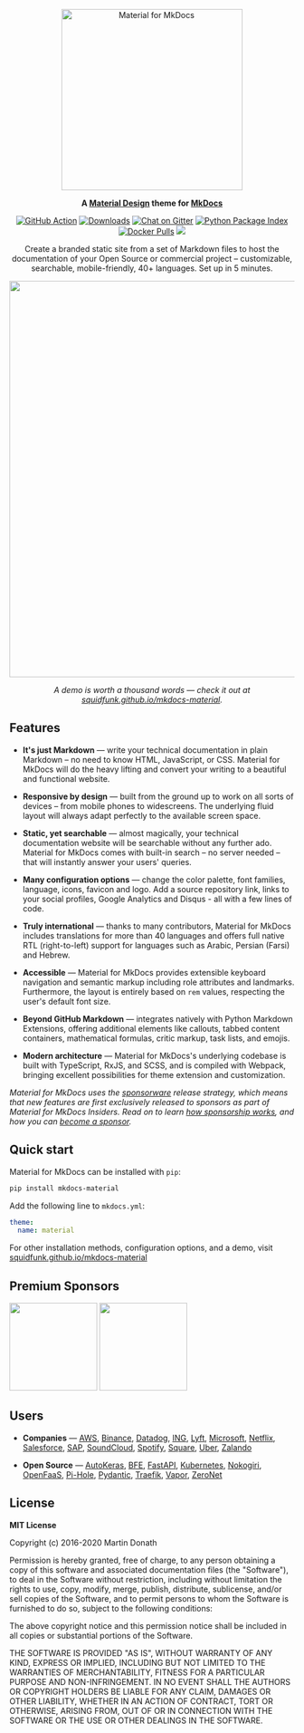 <p align="center">
  <a href="https://squidfunk.github.io/mkdocs-material/">
    <img src="https://raw.githubusercontent.com/squidfunk/mkdocs-material/master/.github/assets/logo.png" width="320" alt="Material for MkDocs">
  </a>
</p>

<p align="center">
  <strong>
    A 
    <a href="https://material.io/">Material Design</a> 
    theme for 
    <a href="https://www.mkdocs.org/">MkDocs</a>
  </strong>
</p>

<p align="center">
  <a href="https://github.com/squidfunk/mkdocs-material/actions"><img
    src="https://github.com/squidfunk/mkdocs-material/workflows/ci/badge.svg?branch=master"
    alt="GitHub Action"
  /></a>
  <a href="https://pypistats.org/packages/mkdocs-material"><img
    src="https://img.shields.io/pypi/dm/mkdocs-material.svg" 
    alt="Downloads"
  /></a>
  <a href="https://gitter.im/squidfunk/mkdocs-material"><img 
    src="https://badges.gitter.im/squidfunk/mkdocs-material.svg" 
    alt="Chat on Gitter"
  /></a>
  <a href="https://pypi.org/project/mkdocs-material"><img 
    src="https://img.shields.io/pypi/v/mkdocs-material.svg" 
    alt="Python Package Index"
  /></a>
  <a href="https://hub.docker.com/r/squidfunk/mkdocs-material/"><img 
    src="https://img.shields.io/docker/pulls/squidfunk/mkdocs-material" 
    alt="Docker Pulls"
  /></a>
  <a href="https://squidfunk.github.io/mkdocs-material/insiders/"><img
    src="https://img.shields.io/static/v1?label=%E2%86%92&message=insiders&color=e91e63"
  /></a>
</p>

<p align="center">
  Create a branded static site from a set of Markdown files to host the
  documentation of your Open Source or commercial project – customizable,
  searchable, mobile-friendly, 40+ languages. Set up in 5 minutes.
</p>

<p align="center">
  <a href="https://squidfunk.github.io/mkdocs-material/getting-started/">
    <img src="https://raw.githubusercontent.com/squidfunk/mkdocs-material/master/.github/assets/screenshot.png" width="700" />
  </a>
</p>

<p align="center">
  <em>
    A demo is worth a thousand words — check it out at
    <a
      href="https://squidfunk.github.io/mkdocs-material/"
    >squidfunk.github.io/mkdocs-material</a>.
  </em>
</p>

## Features

* **It's just Markdown** — write your technical documentation in plain Markdown
  – no need to know HTML, JavaScript, or CSS. Material for MkDocs will do the
  heavy lifting and convert your writing to a beautiful and functional website.

* **Responsive by design** — built from the ground up to work on all sorts of 
  devices – from mobile phones to widescreens. The underlying fluid layout will 
  always adapt perfectly to the available screen space.

* **Static, yet searchable** — almost magically, your technical documentation 
  website will be searchable without any further ado. Material for MkDocs comes
  with built-in search – no server needed – that will instantly answer your
  users' queries.

* **Many configuration options** — change the color palette, font families, 
  language, icons, favicon and logo. Add a source repository link, links to your
  social profiles, Google Analytics and Disqus - all with a few lines of code.

* **Truly international** — thanks to many contributors, Material for MkDocs 
  includes translations for more than 40 languages and offers full native RTL 
  (right-to-left) support for languages such as Arabic, Persian (Farsi) and
  Hebrew.

* **Accessible** — Material for MkDocs provides extensible keyboard navigation
  and semantic markup including role attributes and landmarks. Furthermore, the
  layout is entirely based on `rem` values, respecting the user's default font
  size.

* **Beyond GitHub Markdown** — integrates natively with Python Markdown
  Extensions, offering additional elements like callouts, tabbed content
  containers, mathematical formulas, critic markup, task lists, and emojis.

* **Modern architecture** — Material for MkDocs's underlying codebase is built
  with TypeScript, RxJS, and SCSS, and is compiled with Webpack, bringing
  excellent possibilities for theme extension and customization.

_Material for MkDocs uses the [sponsorware][2] release strategy, which means
that new features are first exclusively released to sponsors as part of Material
for MkDocs Insiders. Read on to learn [how sponsorship works][3], and how you
can [become a sponsor][4]._

  [2]: https://github.com/sponsorware/docs
  [3]: https://squidfunk.github.io/mkdocs-material/insiders/#how-sponsorship-works
  [4]: https://squidfunk.github.io/mkdocs-material/insiders/#how-to-become-a-sponsor

## Quick start

Material for MkDocs can be installed with `pip`:

``` sh
pip install mkdocs-material
```

Add the following line to `mkdocs.yml`:

``` yaml
theme:
  name: material
```

For other installation methods, configuration options, and a demo, visit
[squidfunk.github.io/mkdocs-material][1]

  [1]: https://squidfunk.github.io/mkdocs-material/

## Premium Sponsors

<p>
  <a href="https://docs.baslerweb.com/" target=_blank><img
    src="https://raw.githubusercontent.com/squidfunk/mkdocs-material/master/.github/assets/sponsors/basler.png" width="155"
  /></a>
  <a href="https://cirrus-ci.org/" target=_blank><img
    src="https://raw.githubusercontent.com/squidfunk/mkdocs-material/master/.github/assets/sponsors/cirrus-ci.svg" width="155"
  /></a>
</p>

## Users

* **Companies** — 
  [AWS](https://aws.github.io/copilot-cli/),
  [Binance](https://docs.binance.org/),
  [Datadog](https://datadoghq.dev/integrations-core/),
  [ING](https://ing-bank.github.io/baker/),
  [Lyft](https://lyft.github.io/amundsen/),
  [Microsoft](https://www.electionguard.vote/),
  [Netflix](https://netflix.github.io/titus/),
  [Salesforce](https://policy-sentry.readthedocs.io/en/latest/),
  [SAP](https://sap.github.io/ui5-tooling/),
  [SoundCloud](https://intervene.dev/),
  [Spotify](https://spotify.github.io/mkdocs-monorepo-plugin/),
  [Square](https://square.github.io/okhttp/),
  [Uber](https://ludwig-ai.github.io/ludwig-docs/getting_started/),
  [Zalando](https://opensource.zalando.com/skipper/)

* **Open Source** —
  [AutoKeras](https://autokeras.com/),
  [BFE](https://www.bfe-networks.net/),
  [FastAPI](https://fastapi.tiangolo.com/),
  [Kubernetes](https://kops.sigs.k8s.io/),
  [Nokogiri](https://nokogiri.org/),
  [OpenFaaS](https://docs.openfaas.com/),
  [Pi-Hole](https://docs.pi-hole.net/),
  [Pydantic](https://pydantic-docs.helpmanual.io/),
  [Traefik](https://docs.traefik.io/),
  [Vapor](https://docs.vapor.codes/),
  [ZeroNet](https://zeronet.io/docs/)

## License

**MIT License**

Copyright (c) 2016-2020 Martin Donath

Permission is hereby granted, free of charge, to any person obtaining a copy
of this software and associated documentation files (the "Software"), to
deal in the Software without restriction, including without limitation the
rights to use, copy, modify, merge, publish, distribute, sublicense, and/or
sell copies of the Software, and to permit persons to whom the Software is
furnished to do so, subject to the following conditions:

The above copyright notice and this permission notice shall be included in
all copies or substantial portions of the Software.

THE SOFTWARE IS PROVIDED "AS IS", WITHOUT WARRANTY OF ANY KIND, EXPRESS OR
IMPLIED, INCLUDING BUT NOT LIMITED TO THE WARRANTIES OF MERCHANTABILITY,
FITNESS FOR A PARTICULAR PURPOSE AND NON-INFRINGEMENT. IN NO EVENT SHALL THE
AUTHORS OR COPYRIGHT HOLDERS BE LIABLE FOR ANY CLAIM, DAMAGES OR OTHER
LIABILITY, WHETHER IN AN ACTION OF CONTRACT, TORT OR OTHERWISE, ARISING
FROM, OUT OF OR IN CONNECTION WITH THE SOFTWARE OR THE USE OR OTHER DEALINGS
IN THE SOFTWARE.
